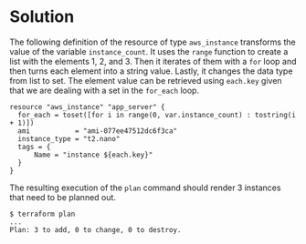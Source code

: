 # Solution

The following definition of the resource of type `aws_instance` transforms the value of the variable `instance_count`. It uses the `range` function to create a list with the elements 1, 2, and 3. Then it iterates of them with a `for` loop and then turns each element into a string value. Lastly, it changes the data type from list to set. The element value can be retrieved using `each.key` given that we are dealing with a set in the `for_each` loop.

```
resource "aws_instance" "app_server" {
  for_each = toset([for i in range(0, var.instance_count) : tostring(i + 1)])
  ami           = "ami-077ee47512dc6f3ca"
  instance_type = "t2.nano"
  tags = {
      Name = "instance ${each.key}"
  }
}
```

The resulting execution of the `plan` command should render 3 instances that need to be planned out.

```
$ terraform plan
...
Plan: 3 to add, 0 to change, 0 to destroy.
```